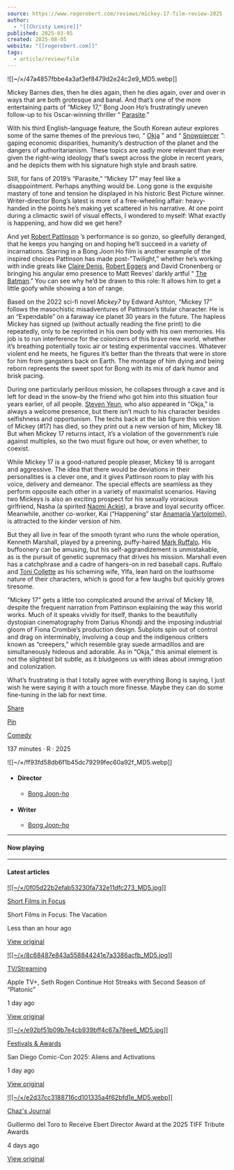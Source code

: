 ```yaml
---
source: https://www.rogerebert.com/reviews/mickey-17-film-review-2025
author:
  - "[[Christy Lemire]]"
published: 2025-03-05
created: 2025-08-05
website: "[[rogerebert.com]]"
tags:
  - article/review/film
---
```

![[~/×/47a4857fbbe4a3af3ef8479d2e24c2e9_MD5.webp]]

Mickey Barnes dies, then he dies again, then he dies again, over and over in ways that are both grotesque and banal. And that’s one of the more entertaining parts of “Mickey 17,” Bong Joon Ho’s frustratingly uneven follow-up to his Oscar-winning thriller “ [Parasite](https://www.rogerebert.com/reviews/parasite-movie-review-2019).”

With his third English-language feature, the South Korean auteur explores some of the same themes of the previous two, “ [Okja](https://www.rogerebert.com/reviews/okja-2017) ” and “ [Snowpiercer](https://www.rogerebert.com/reviews/snowpiercer-2014) ”: gaping economic disparities, humanity’s destruction of the planet and the dangers of authoritarianism. These topics are sadly more relevant than ever given the right-wing ideology that’s swept across the globe in recent years, and he depicts them with his signature high style and brash satire.

Still, for fans of 2019’s “Parasite,” “Mickey 17” may feel like a disappointment. Perhaps anything would be. Long gone is the exquisite mastery of tone and tension he displayed in his historic Best Picture winner. Writer-director Bong’s latest is more of a free-wheeling affair: heavy-handed in the points he’s making yet scattered in his narrative. At one point during a climactic swirl of visual effects, I wondered to myself: What exactly is happening, and how did we get here?

And yet [Robert Pattinson](https://www.rogerebert.com/cast-and-crew/robert-pattinson) ’s performance is so gonzo, so gleefully deranged, that he keeps you hanging on and hoping he’ll succeed in a variety of incarnations. Starring in a Bong Joon Ho film is another example of the inspired choices Pattinson has made post-”Twilight,” whether he’s working with indie greats like [Claire Denis](https://www.rogerebert.com/cast-and-crew/claire-denis), [Robert Eggers](https://www.rogerebert.com/cast-and-crew/robert-eggers) and David Cronenberg or bringing his angular emo presence to Matt Reeves’ darkly artful “ [The Batman](https://www.rogerebert.com/reviews/the-batman-movie-review-2022).” You can see why he’d be drawn to this role: It allows him to get a little goofy while showing a ton of range.

Based on the 2022 sci-fi novel *Mickey7* by Edward Ashton, “Mickey 17” follows the masochistic misadventures of Pattinson’s titular character. He is an “Expendable” on a faraway ice planet 30 years in the future. The hapless Mickey has signed up (without actually reading the fine print) to die repeatedly, only to be reprinted in his own body with his own memories. His job is to run interference for the colonizers of this brave new world, whether it’s breathing potentially toxic air or testing experimental vaccines. Whatever violent end he meets, he figures it’s better than the threats that were in store for him from gangsters back on Earth. The montage of him dying and being reborn represents the sweet spot for Bong with its mix of dark humor and brisk pacing.

During one particularly perilous mission, he collapses through a cave and is left for dead in the snow–by the friend who got him into this situation four years earlier, of all people. [Steven Yeun](https://www.rogerebert.com/cast-and-crew/steven-yeun), who also appeared in “Okja,” is always a welcome presence, but there isn’t much to his character besides selfishness and opportunism. The techs back at the lab figure this version of Mickey (#17) has died, so they print out a new version of him, Mickey 18. But when Mickey 17 returns intact, it’s a violation of the government’s rule against multiples, so the two must figure out how, or even whether, to coexist.

While Mickey 17 is a good-natured people pleaser, Mickey 18 is arrogant and aggressive. The idea that there would be deviations in their personalities is a clever one, and it gives Pattinson room to play with his voice, delivery and demeanor. The special effects are seamless as they perform opposite each other in a variety of maximalist scenarios. Having two Mickeys is also an exciting prospect for his sexually voracious girlfriend, Nasha (a spirited [Naomi Ackie](https://www.rogerebert.com/cast-and-crew/naomi-ackie)), a brave and loyal security officer. Meanwhile, another co-worker, Kai (“Happening” star [Anamaria Vartolomei](https://www.rogerebert.com/cast-and-crew/anamaria-vartolomei)), is attracted to the kinder version of him.

But they all live in fear of the smooth tyrant who runs the whole operation, Kenneth Marshall, played by a preening, puffy-haired [Mark Ruffalo](https://www.rogerebert.com/cast-and-crew/mark-ruffalo). His buffoonery can be amusing, but his self-aggrandizement is unmistakable, as is the pursuit of genetic supremacy that drives his mission. Marshall even has a catchphrase and a cadre of hangers-on in red baseball caps. Ruffalo and [Toni Collette](https://www.rogerebert.com/cast-and-crew/toni-collette) as his scheming wife, Ylfa, lean hard on the loathsome nature of their characters, which is good for a few laughs but quickly grows tiresome.

“Mickey 17” gets a little too complicated around the arrival of Mickey 18, despite the frequent narration from Pattinson explaining the way this world works. Much of it speaks vividly for itself, thanks to the beautifully dystopian cinematography from Darius Khondji and the imposing industrial gloom of Fiona Crombie’s production design. Subplots spin out of control and drag on interminably, involving a coup and the indigenous critters known as “creepers,” which resemble gray suede armadillos and are simultaneously hideous and adorable. As in “Okja,” this animal element is not the slightest bit subtle, as it bludgeons us with ideas about immigration and colonization.

What’s frustrating is that I totally agree with everything Bong is saying, I just wish he were saying it with a touch more finesse. Maybe they can do some fine-tuning in the lab for next time.

[Share](https://www.linkedin.com/cws/share?url=https%3A%2F%2Fwww.rogerebert.com%2Freviews%2Fmickey-17-film-review-2025)

[Pin](https://pinterest.com/pin/create/button/?url=https%3A%2F%2Fwww.rogerebert.com%2Freviews%2Fmickey-17-film-review-2025)

[Comedy](https://www.rogerebert.com/genre/comedy)

137 minutes ‧ R ‧ 2025

![[~/×/ff93fd58db6f1b45dc79299fec60a92f_MD5.webp]]

- #### Director
	- [Bong Joon-ho](https://www.rogerebert.com/cast-and-crew/bong-joon-ho)
- #### Writer
	- [Bong Joon-ho](https://www.rogerebert.com/cast-and-crew/bong-joon-ho)

---

#### Now playing

---

#### Latest articles

[![[~/×/0f05d22b2efab53230fa732e11dfc273_MD5.jpg]]](https://www.rogerebert.com/short-films-in-focus/short-films-in-focus-the-vacation)

[Short Films in Focus](https://www.rogerebert.com/short-films-in-focus/short-films-in-focus-the-vacation)

Short Films in Focus: The Vacation

Less than an hour ago

[View original](https://www.rogerebert.com/short-films-in-focus/short-films-in-focus-the-vacation)

[![[~/×/8c68487e843a558844241e7a3386acfb_MD5.jpg]]](https://www.rogerebert.com/streaming/platonic-season-two-tv-review)

[TV/Streaming](https://www.rogerebert.com/streaming/platonic-season-two-tv-review)

Apple TV+, Seth Rogen Continue Hot Streaks with Second Season of “Platonic”

1 day ago

[View original](https://www.rogerebert.com/streaming/platonic-season-two-tv-review)

[![[~/×/e92bf51b09b7e4cb939bff4c67a78ee6_MD5.jpg]]](https://www.rogerebert.com/festivals/san-diego-comic-con-2025-aliens-and-activations)

[Festivals & Awards](https://www.rogerebert.com/festivals/san-diego-comic-con-2025-aliens-and-activations)

San Diego Comic-Con 2025: Aliens and Activations

1 day ago

[View original](https://www.rogerebert.com/festivals/san-diego-comic-con-2025-aliens-and-activations)

[![[~/×/e2d37cc3188716cd101335a4f62bfd1e_MD5.webp]]](https://www.rogerebert.com/chazs-blog/guillermo-del-toro-to-receive-ebert-director-award-at-the-2025-tiff-tribute-awards)

[Chaz's Journal](https://www.rogerebert.com/chazs-blog/guillermo-del-toro-to-receive-ebert-director-award-at-the-2025-tiff-tribute-awards)

Guillermo del Toro to Receive Ebert Director Award at the 2025 TIFF Tribute Awards

4 days ago

[View original](https://www.rogerebert.com/chazs-blog/guillermo-del-toro-to-receive-ebert-director-award-at-the-2025-tiff-tribute-awards)